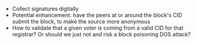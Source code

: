* Collect signatures digitally
* Potential enhancement: have the peers at or around the block's CID submit the block, to make the source more anonymous
* How to validate that a given voter is coming from a valid CID for that registrar?  Or should we just not and risk a block poisoning DOS attack?
